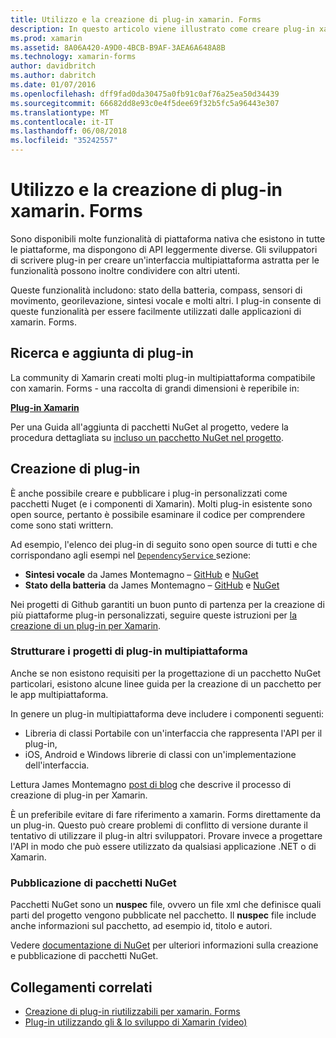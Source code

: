 ```yaml
---
title: Utilizzo e la creazione di plug-in xamarin. Forms
description: In questo articolo viene illustrato come creare plug-in xamarin. Forms e utilizzare. I plug-in genere consente di esporre facilmente funzionalità di piattaforma nativa.
ms.prod: xamarin
ms.assetid: 8A06A420-A9D0-4BCB-B9AF-3AEA6A648A8B
ms.technology: xamarin-forms
author: davidbritch
ms.author: dabritch
ms.date: 01/07/2016
ms.openlocfilehash: dff9fad0da30475a0fb91c0af76a25ea50d34439
ms.sourcegitcommit: 66682dd8e93c0e4f5dee69f32b5fc5a96443e307
ms.translationtype: MT
ms.contentlocale: it-IT
ms.lasthandoff: 06/08/2018
ms.locfileid: "35242557"
---
```

# <a name="consuming-and-creating-xamarinforms-plugins"></a>Utilizzo e la creazione di plug-in xamarin. Forms

Sono disponibili molte funzionalità di piattaforma nativa che esistono in tutte le piattaforme, ma dispongono di API leggermente diverse. Gli sviluppatori di scrivere plug-in per creare un'interfaccia multipiattaforma astratta per le funzionalità possono inoltre condividere con altri utenti.

Queste funzionalità includono: stato della batteria, compass, sensori di movimento, georilevazione, sintesi vocale e molti altri. I plug-in consente di queste funzionalità per essere facilmente utilizzati dalle applicazioni di xamarin. Forms.

## <a name="finding-and-adding-plugins"></a>Ricerca e aggiunta di plug-in

La community di Xamarin creati molti plug-in multipiattaforma compatibile con xamarin. Forms - una raccolta di grandi dimensioni è reperibile in:

[**Plug-in Xamarin**](https://github.com/xamarin/plugins)

Per una Guida all'aggiunta di pacchetti NuGet al progetto, vedere la procedura dettagliata su [incluso un pacchetto NuGet nel progetto](/visualstudio/mac/nuget-walkthrough/).


## <a name="creating-plugins"></a>Creazione di plug-in

È anche possibile creare e pubblicare i plug-in personalizzati come pacchetti Nuget (e i componenti di Xamarin). Molti plug-in esistente sono open source, pertanto è possibile esaminare il codice per comprendere come sono stati writtern.

Ad esempio, l'elenco dei plug-in di seguito sono open source di tutti e che corrispondano agli esempi nel [ `DependencyService` ](~/xamarin-forms/app-fundamentals/dependency-service/index.md) sezione:

- **Sintesi vocale** da James Montemagno &ndash; [GitHub](https://github.com/jamesmontemagno/Xamarin.Plugins/tree/master/TextToSpeech) e [NuGet](https://www.nuget.org/packages/Xam.Plugin.Battery)
- **Stato della batteria** da James Montemagno &ndash; [GitHub](https://github.com/jamesmontemagno/Xamarin.Plugins/tree/master/Battery) e [NuGet](https://www.nuget.org/packages/Xam.Plugins.TextToSpeech/)

Nei progetti di Github garantiti un buon punto di partenza per la creazione di più piattaforme plug-in personalizzati, seguire queste istruzioni per [la creazione di un plug-in per Xamarin](https://github.com/xamarin/plugins#create-a-plugin-for-xamarin).

### <a name="structuring-cross-platform-plugin-projects"></a>Strutturare i progetti di plug-in multipiattaforma

Anche se non esistono requisiti per la progettazione di un pacchetto NuGet particolari, esistono alcune linee guida per la creazione di un pacchetto per le app multipiattaforma.

In genere un plug-in multipiattaforma deve includere i componenti seguenti:

- Libreria di classi Portabile con un'interfaccia che rappresenta l'API per il plug-in,
- iOS, Android e Windows librerie di classi con un'implementazione dell'interfaccia.

Lettura James Montemagno [post di blog](https://blog.xamarin.com/creating-reusable-plugins-for-xamarin-forms/) che descrive il processo di creazione di plug-in per Xamarin.

È un preferibile evitare di fare riferimento a xamarin. Forms direttamente da un plug-in.
Questo può creare problemi di conflitto di versione durante il tentativo di utilizzare il plug-in altri sviluppatori. Provare invece a progettare l'API in modo che può essere utilizzato da qualsiasi applicazione .NET o di Xamarin.

### <a name="publishing-nuget-packages"></a>Pubblicazione di pacchetti NuGet

Pacchetti NuGet sono un **nuspec** file, ovvero un file xml che definisce quali parti del progetto vengono pubblicate nel pacchetto. Il **nuspec** file include anche informazioni sul pacchetto, ad esempio id, titolo e autori.

Vedere [documentazione di NuGet](http://docs.nuget.org/create/creating-and-publishing-a-package) per ulteriori informazioni sulla creazione e pubblicazione di pacchetti NuGet.


## <a name="related-links"></a>Collegamenti correlati

- [Creazione di plug-in riutilizzabili per xamarin. Forms](https://blog.xamarin.com/creating-reusable-plugins-for-xamarin-forms)
- [Plug-in utilizzando gli & lo sviluppo di Xamarin (video)](https://university.xamarin.com/guestlectures/using-developing-plugins-for-xamarin)
